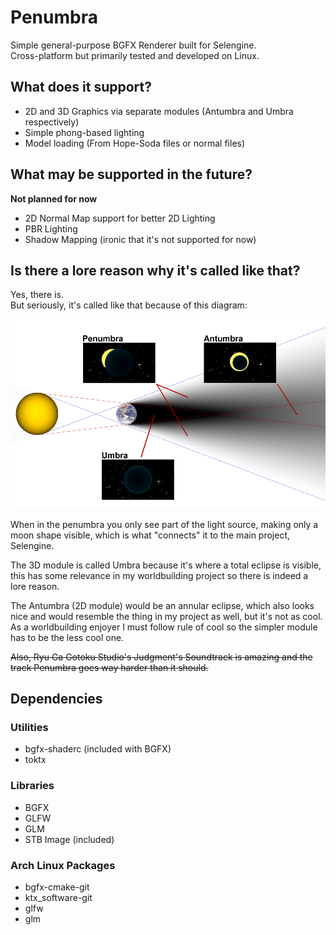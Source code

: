 # Penumbra

Simple general-purpose BGFX Renderer built for Selengine.   
Cross-platform but primarily tested and developed on Linux.

## What does it support?

- 2D and 3D Graphics via separate modules (Antumbra and Umbra respectively)
- Simple phong-based lighting
- Model loading (From Hope-Soda files or normal files)

## What may be supported in the future?

**Not planned for now**

- 2D Normal Map support for better 2D Lighting
- PBR Lighting
- Shadow Mapping (ironic that it's not supported for now)

## Is there a lore reason why it's called like that?

Yes, there is.  
But seriously, it's called like that because of this diagram:

![Image from wikipedia](images-readme/umbra-penumbra-antumbra.png)

When in the penumbra you only see part of the light source, making only a moon shape visible, which is what "connects" it to the main project, Selengine.

The 3D module is called Umbra because it's where a total eclipse is visible, this has some relevance in my worldbuilding project so there is indeed a lore reason.

The Antumbra (2D module) would be an annular eclipse, which also looks nice and would resemble the thing in my project as well, but it's not as cool. As a worldbuilding enjoyer I must follow rule of cool so the simpler module has to be the less cool one.

~~Also, Ryu Ga Gotoku Studio's Judgment's Soundtrack is amazing and the track Penumbra goes way harder than it should.~~

## Dependencies
### Utilities
- bgfx-shaderc (included with BGFX)
- toktx

### Libraries
- BGFX
- GLFW
- GLM
- STB Image (included)

### Arch Linux Packages
- bgfx-cmake-git
- ktx_software-git
- glfw
- glm